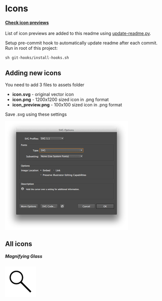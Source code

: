 # Icons

#### [Check icon previews](#all-icons)

List of icon previews are added to this readme using [update-readme.py](update-readme.py).

Setup pre-commit hook to automatically update readme after each commit. Run in root of this project:

    sh git-hooks/install-hooks.sh

## Adding new icons

You need to add 3 files to assets folder

* **icon.svg** - original vector icon
* **icon.png** - 1200x1200 sized icon in .png format
* **icon_preview.png** - 100x100 sized icon in .png format

Save .svg using these settings

![settings](svg-settings.png)

## All icons

##### Magnifying Glass
![magnifying_glass_preview.png](assets/magnifying_glass_preview.png)

